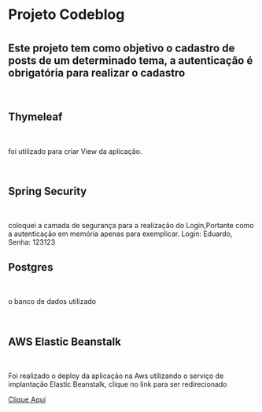 <h1> Projeto Codeblog <h1>

<h2>Este projeto tem como objetivo o cadastro de posts de um determinado tema, a autenticação é obrigatória para realizar o cadastro</h2>
</br>
<h2> Thymeleaf </h2>
</br>
<p>foi utilizado para criar View da aplicação.</p>
</br>
<h2> Spring Security </h2>
</br>
<p>coloquei a camada de segurança para a realização do Login,Portante como a autenticação em memória apenas para exemplicar. Login: Eduardo, Senha: 123123</p>
<h2> Postgres </h2>
</br>
<p>o banco de dados utilizado</p>
</br>
<h2> AWS Elastic Beanstalk </h2>
</br>
<p>Foi realizado o deploy da aplicação na Aws utilizando o serviço de implantação Elastic Beanstalk, clique no link para ser redirecionado</p>

<a href="http://codeblog-env.eba-cbbzwahp.us-east-2.elasticbeanstalk.com/decompositores/posts">Clique Aqui</a>


